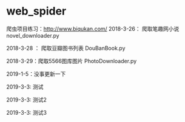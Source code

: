 # web_spider

爬虫项目练习：http://www.biqukan.com/
2018-3-26： 爬取笔趣网小说
novel_downloader.py

2018-3-28 ： 爬取豆瓣图书列表
DouBanBook.py

2018-3-29：爬取5566图库图片
PhotoDownloader.py

2019-1-5：没事更新一下


2019-3-3: 测试

2019-3-3: 测试2

2019-3-3: 测试3
